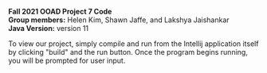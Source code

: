 **Fall 2021 OOAD Project 7 Code** <br />
**Group members:** Helen Kim, Shawn Jaffe, and Lakshya Jaishankar <br />
**Java Version:** version 11

To view our project, simply compile and run from the Intellij application itself by clicking "build" and the run button. Once the program begins running, you will be prompted for user input. 

